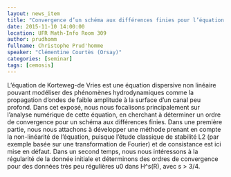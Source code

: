 ```yaml
---
layout: news_item
title: "Convergence d’un schéma aux différences finies pour l’équation de Korteweg-de Vries"
date: 2015-11-10 14:00:00
location: UFR Math-Info Room 309
author: prudhomm
fullname: Christophe Prud'homme
speaker: "Clémentine Courtès (Orsay)"
categories: [seminar]
tags: [cemosis]
---
```



L’équation de Korteweg-de Vries est une équation dispersive non linéaire
pouvant modéliser des phénomènes hydrodynamiques comme la propagation
d’ondes de faible amplitude à la surface d’un canal peu profond.
Dans cet exposé, nous nous focalisons principalement sur l’analyse numérique
de cette équation, en cherchant à déterminer un ordre de convergence pour
un schéma aux différences finies.
Dans une première partie, nous nous attachons à développer une méthode
prenant en compte la non-linéarité de l’équation, puisque l’étude classique
de stabilité L2 (par exemple basée sur une transformation de Fourier) et de
consistance est ici mise en défaut.
Dans un second temps, nous nous intéressons à la régularité de la donnée
initiale et déterminons des ordres de convergence pour des données très peu
régulières u0 dans H^s(R), avec s > 3/4.

